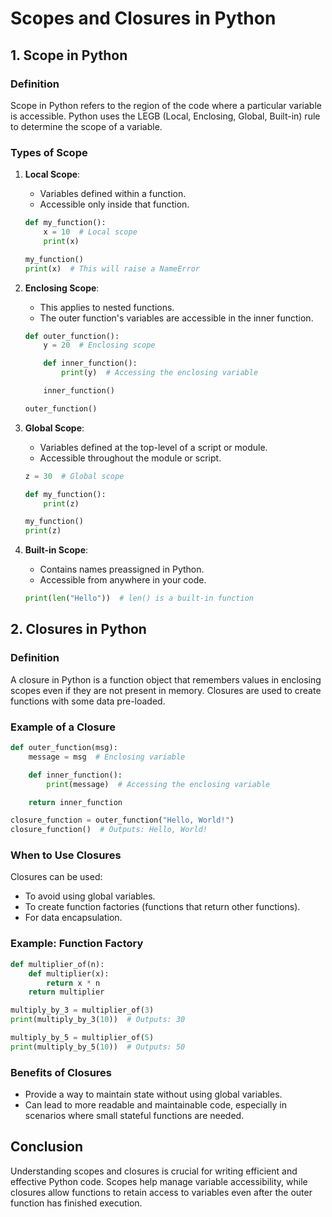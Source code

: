 
# Scopes and Closures in Python

## 1. **Scope in Python**

### **Definition**
Scope in Python refers to the region of the code where a particular variable is accessible. Python uses the LEGB (Local, Enclosing, Global, Built-in) rule to determine the scope of a variable.

### **Types of Scope**

1. **Local Scope**: 
   - Variables defined within a function.
   - Accessible only inside that function.

   ```python
   def my_function():
       x = 10  # Local scope
       print(x)

   my_function()
   print(x)  # This will raise a NameError
   ```

2. **Enclosing Scope**: 
   - This applies to nested functions.
   - The outer function's variables are accessible in the inner function.

   ```python
   def outer_function():
       y = 20  # Enclosing scope

       def inner_function():
           print(y)  # Accessing the enclosing variable

       inner_function()

   outer_function()
   ```

3. **Global Scope**: 
   - Variables defined at the top-level of a script or module.
   - Accessible throughout the module or script.

   ```python
   z = 30  # Global scope

   def my_function():
       print(z)

   my_function()
   print(z)
   ```

4. **Built-in Scope**: 
   - Contains names preassigned in Python.
   - Accessible from anywhere in your code.

   ```python
   print(len("Hello"))  # len() is a built-in function
   ```

## 2. **Closures in Python**

### **Definition**
A closure in Python is a function object that remembers values in enclosing scopes even if they are not present in memory. Closures are used to create functions with some data pre-loaded.

### **Example of a Closure**

```python
def outer_function(msg):
    message = msg  # Enclosing variable

    def inner_function():
        print(message)  # Accessing the enclosing variable

    return inner_function

closure_function = outer_function("Hello, World!")
closure_function()  # Outputs: Hello, World!
```

### **When to Use Closures**
Closures can be used:
- To avoid using global variables.
- To create function factories (functions that return other functions).
- For data encapsulation.

### **Example: Function Factory**

```python
def multiplier_of(n):
    def multiplier(x):
        return x * n
    return multiplier

multiply_by_3 = multiplier_of(3)
print(multiply_by_3(10))  # Outputs: 30

multiply_by_5 = multiplier_of(5)
print(multiply_by_5(10))  # Outputs: 50
```

### **Benefits of Closures**
- Provide a way to maintain state without using global variables.
- Can lead to more readable and maintainable code, especially in scenarios where small stateful functions are needed.

## **Conclusion**
Understanding scopes and closures is crucial for writing efficient and effective Python code. Scopes help manage variable accessibility, while closures allow functions to retain access to variables even after the outer function has finished execution.
